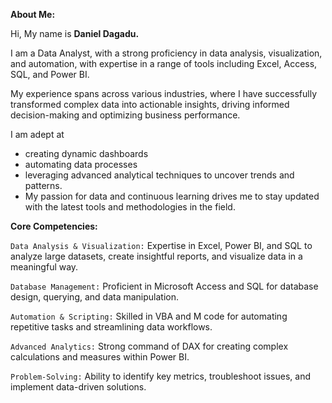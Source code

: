 **About Me:**

Hi, My name is **Daniel Dagadu.**

I am a Data Analyst, with a strong proficiency in data analysis, visualization, and automation, with expertise in a range of tools including Excel, Access, SQL, and Power BI. 

My experience spans across various industries, where I have successfully transformed complex data into actionable insights, driving informed decision-making and optimizing business performance.

I am adept at 
- creating dynamic dashboards
- automating data processes
- leveraging advanced analytical techniques to uncover trends and patterns.
- My passion for data and continuous learning drives me to stay updated with the latest tools and methodologies in the field.
  
**Core Competencies:**

`Data Analysis & Visualization:` Expertise in Excel, Power BI, and SQL to analyze large datasets, create insightful reports, and visualize data in a meaningful way.

`Database Management:` Proficient in Microsoft Access and SQL for database design, querying, and data manipulation.

`Automation & Scripting:` Skilled in VBA and M code for automating repetitive tasks and streamlining data workflows.

`Advanced Analytics:` Strong command of DAX for creating complex calculations and measures within Power BI.

`Problem-Solving:` Ability to identify key metrics, troubleshoot issues, and implement data-driven solutions.
